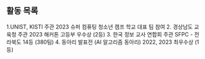 ## 활동 목록
1.UNIST, KISTI 주관 2023 슈퍼 컴퓨팅 청소년 캠프 학교 대표 팀 참여
2. 경상남도 교육청 주관 2023 해커톤 고등부 우수상 (2등)
3. 한국 정보 교사 연합회 주관 SFPC - 전라북도 14등 (380팀)
4. 동아리 발표전 (AI 알고리즘 동아리) 2022, 2023 최우수상 (1등)
